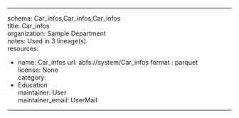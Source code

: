 


---  
schema: Car_infos,Car_infos,Car_infos  
title: Car_infos  
organization: Sample Department  
notes: Used in 3 lineage(s)  
resources:  
  - name: Car_infos 
    url: abfs://system/Car_infos 
    format : parquet  
license: None  
category:
  - Education  
maintainer: User  
maintainer_email: UserMail  
---